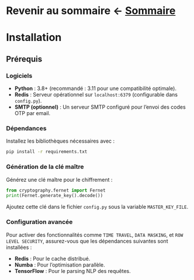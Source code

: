 # Revenir au sommaire ← [Sommaire](./index.md)

# Installation

## Prérequis

### Logiciels

- **Python** : 3.8+ (recommandé : 3.11 pour une compatibilité optimale).
- **Redis** : Serveur opérationnel sur `localhost:6379` (configurable dans `config.py`).
- **SMTP (optionnel)** : Un serveur SMTP configuré pour l’envoi des codes OTP par email.

### Dépendances

Installez les bibliothèques nécessaires avec :

```bash
pip install -r requirements.txt
```

### Génération de la clé maître

Générez une clé maître pour le chiffrement :

```python
from cryptography.fernet import Fernet
print(Fernet.generate_key().decode())
```

Ajoutez cette clé dans le fichier `config.py` sous la variable `MASTER_KEY_FILE`.

### Configuration avancée

Pour activer des fonctionnalités comme `TIME TRAVEL`, `DATA MASKING`, et `ROW LEVEL SECURITY`, assurez-vous que les dépendances suivantes sont installées :

- **Redis** : Pour le cache distribué.
- **Numba** : Pour l’optimisation parallèle.
- **TensorFlow** : Pour le parsing NLP des requêtes.
